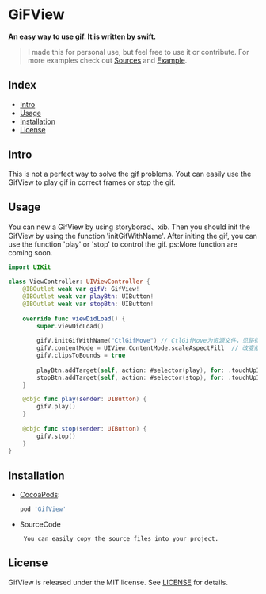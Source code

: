 # GiFView
**An easy way to use gif. It is written by swift.**
>I made this for personal use, but feel free to use it or contribute. 
>For more examples check out [Sources](https://github.com/fatfatkylin/GifView/tree/master/GifView/GifView) and [Example](https://github.com/fatfatkylin/GifView/blob/master/GifView/ViewController.swift).

## Index
- [Intro](#intro)
- [Usage](#usage)
- [Installation](#installation)
- [License](#license)

## Intro
This is not a perfect way to solve the gif problems. Yout can easily use the GifView to play gif in correct frames or stop the gif. 

## Usage
You can new a GifView by using storyborad、xib. Then you should init the GifView by using the function 'initGifWithName'. After initing the gif, you can use the function 'play' or 'stop' to control the gif. ps:More function are coming soon.
```swift
import UIKit

class ViewController: UIViewController {
    @IBOutlet weak var gifV: GifView!
    @IBOutlet weak var playBtn: UIButton!
    @IBOutlet weak var stopBtn: UIButton!
    
    override func viewDidLoad() {
        super.viewDidLoad()
        
        gifV.initGifWithName("CtlGifMove") // CtlGifMove为资源文件，见路径：GifView/resource/gif/CtlGifMove.gif
        gifV.contentMode = UIView.ContentMode.scaleAspectFill  // 改变缩放模式，防止图片拉伸
        gifV.clipsToBounds = true
        
        playBtn.addTarget(self, action: #selector(play), for: .touchUpInside)  //播放gif动画
        stopBtn.addTarget(self, action: #selector(stop), for: .touchUpInside)  //停止gif动画
    }

    @objc func play(sender: UIButton) {
        gifV.play()
    }
    
    @objc func stop(sender: UIButton) {
        gifV.stop()
    }
}
```

## Installation
- [CocoaPods](http://cocoapods.org/):

	```ruby
	pod 'GifView'
	```
- SourceCode

   ```
	You can easily copy the source files into your project.
   ```

## License
GifView is released under the MIT license. See [LICENSE](LICENSE) for details.





